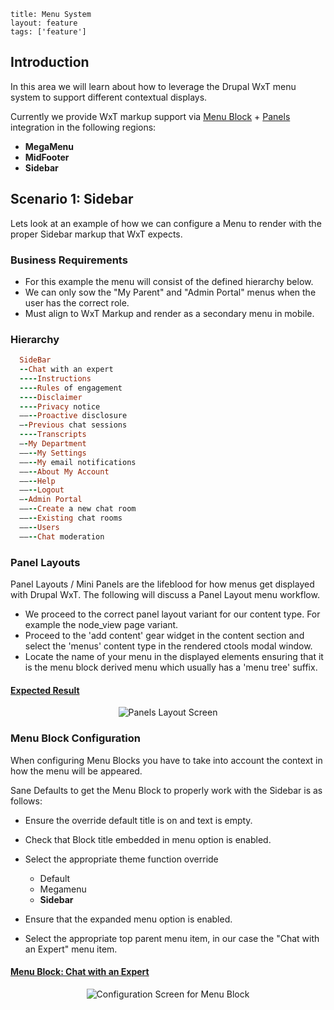 ```
title: Menu System
layout: feature
tags: ['feature']
```

## Introduction

In this area we will learn about how to leverage the Drupal WxT menu system to support different contextual displays.

Currently we provide WxT markup support via [Menu Block][menu_block] + [Panels][panels] integration in the following regions:

* **MegaMenu**
* **MidFooter**
* **Sidebar**

## Scenario 1: Sidebar

Lets look at an example of how we can configure a Menu to render with the proper Sidebar markup that WxT expects.

### Business Requirements

  * For this example the menu will consist of the defined hierarchy below.
  * We can only sow the "My Parent" and "Admin Portal" menus when the user has the correct role.
  * Must align to WxT Markup and render as a secondary menu in mobile.

### Hierarchy

```rb
  SideBar
  --Chat with an expert
  ----Instructions
  ----Rules of engagement
  ----Disclaimer
  ----Privacy notice
  ——--Proactive disclosure
  —-Previous chat sessions
  ----Transcripts
  —-My Department
  ——--My Settings
  ——--My email notifications
  ——--About My Account
  ——--Help
  ——--Logout
  —-Admin Portal
  ——--Create a new chat room
  ——--Existing chat rooms
  ——--Users
  ——--Chat moderation
```

### Panel Layouts

Panel Layouts / Mini Panels are the lifeblood for how menus get displayed with Drupal WxT. The following will discuss a Panel Layout menu workflow.

* We proceed to the correct panel layout variant for our content type. For example the node_view page variant.
* Proceed to the 'add content' gear widget in the content section and select the 'menus' content type in the rendered ctools modal window.
* Locate the name of your menu in the displayed elements ensuring that it is the menu block derived menu which usually has a 'menu tree' suffix.

<div class="panel-group" id="accordion">
  <div class="panel panel-default">
    <div class="panel-heading">
      <h4 class="panel-title">
        <a data-toggle="collapse" data-parent="#accordion" href="#collapseOne">
          Expected Result
        </a>
      </h4>
    </div>
    <div id="collapseOne" class="panel-collapse collapse in">
      <div class="panel-body">
        <p align="center">
          <img alt="Panels Layout Screen" src="https://dl.dropboxusercontent.com/u/38413195/drupalwxt/features/menu/scenario_1b_backend.png" class="img-responsive">
        </p>
      </div>
    </div>
  </div>
</div>

### Menu Block Configuration

When configuring Menu Blocks you have to take into account the context in how the menu will be appeared.

Sane Defaults to get the Menu Block to properly work with the Sidebar is as follows:

* Ensure the override default title is on and text is empty.
* Check that Block title embedded in menu option is enabled.
* Select the appropriate theme function override

  * Default
  * Megamenu
  * **Sidebar**

* Ensure that the expanded menu option is enabled.
* Select the appropriate top parent menu item, in our case the "Chat with an Expert" menu item.

<div class="panel-group" id="accordion">
  <div class="panel panel-default">
    <div class="panel-heading">
      <h4 class="panel-title">
        <a data-toggle="collapse" data-parent="#accordion" href="#collapseTwo">
          Menu Block: Chat with an Expert
        </a>
      </h4>
    </div>
    <div id="collapseTwo" class="panel-collapse collapse in">
      <div class="panel-body">
        <p align="center">
          <img alt="Configuration Screen for Menu Block" src="https://dl.dropboxusercontent.com/u/38413195/drupalwxt/features/menu/scenario_1a_menublock_1b.png" class="img-responsive">
        </p>
      </div>
    </div>
  </div>
</div>

<!-- Links Referenced -->

[menu_block]:         http://drupal.org/project/menu_block
[panels]:            http://drupal.org/project/panels
